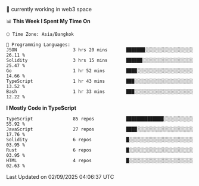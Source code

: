 🔭 currently working in web3 space

<!--START_SECTION:waka-->
📊 **This Week I Spent My Time On** 

```text
🕑︎ Time Zone: Asia/Bangkok

💬 Programming Languages: 
JSON                     3 hrs 20 mins       ███████░░░░░░░░░░░░░░░░░░   26.11 % 
Solidity                 3 hrs 15 mins       ██████░░░░░░░░░░░░░░░░░░░   25.47 % 
Go                       1 hr 52 mins        ████░░░░░░░░░░░░░░░░░░░░░   14.66 % 
TypeScript               1 hr 43 mins        ███░░░░░░░░░░░░░░░░░░░░░░   13.52 % 
Bash                     1 hr 33 mins        ███░░░░░░░░░░░░░░░░░░░░░░   12.22 % 
```

**I Mostly Code in TypeScript** 

```text
TypeScript               85 repos            ██████████████░░░░░░░░░░░   55.92 % 
JavaScript               27 repos            ████░░░░░░░░░░░░░░░░░░░░░   17.76 % 
Solidity                 6 repos             █░░░░░░░░░░░░░░░░░░░░░░░░   03.95 % 
Rust                     6 repos             █░░░░░░░░░░░░░░░░░░░░░░░░   03.95 % 
HTML                     4 repos             █░░░░░░░░░░░░░░░░░░░░░░░░   02.63 % 
```




 Last Updated on 02/09/2025 04:06:37 UTC
<!--END_SECTION:waka-->

